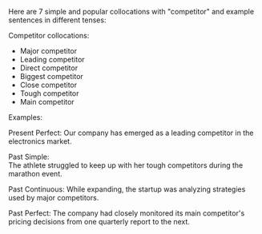 Here are 7 simple and popular collocations with "competitor" and example sentences in different tenses:

Competitor collocations:

- Major competitor
- Leading competitor
- Direct competitor 
- Biggest competitor
- Close competitor 
- Tough competitor
- Main competitor

Examples:  

Present Perfect:
Our company has emerged as a leading competitor in the electronics market.  

Past Simple:  
The athlete struggled to keep up with her tough competitors during the marathon event.

Past Continuous:
While expanding, the startup was analyzing strategies used by major competitors.

Past Perfect:
The company had closely monitored its main competitor's pricing decisions from one quarterly report to the next.